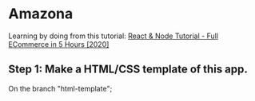 # Amazona

Learning by doing from this tutorial: [React & Node Tutorial - Full ECommerce in 5 Hours [2020]](https://www.youtube.com/watch?v=Fy9SdZLBTOo)

## Step 1: Make a HTML/CSS template of this app.

On the branch "html-template";
